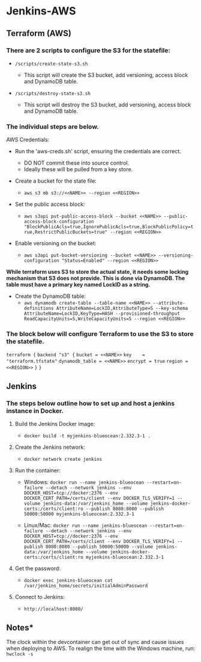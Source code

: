 # Jenkins-AWS

## Terraform (AWS)

### There are 2 scripts to configure the S3 for the statefile:
- `/scripts/create-state-s3.sh`
    - This script will create the S3 bucket, add versioning, access block and DynamoDB table.

- `/scripts/destroy-state-s3.sh`
    - This script will destroy the S3 bucket, add versioning, access block and DynamoDB table.

### The individual steps are below. 

AWS Credentials:
- Run the 'aws-creds.sh' script, ensuring the credentials are correct. 
    - DO NOT commit these into source control. 
    - Ideally these will be pulled from a key store. 

- Create a bucket for the state file:
    - `aws s3 mb s3://<<NAME>> --region <<REGION>>`

- Set the public access block:
    - `aws s3api put-public-access-block --bucket <<NAME>> --public-access-block-configuration "BlockPublicAcls=true,IgnorePublicAcls=true,BlockPublicPolicy=true,RestrictPublicBuckets=true" --region <<REGION>>`

- Enable versioning on the bucket:
    - `aws s3api put-bucket-versioning --bucket <<NAME>> --versioning-configuration "Status=Enabled" --region <<REGION>>`


**While terraform uses S3 to store the actual state, it needs some locking mechanism that S3 does not provide. This is done via DynamoDB. The table must have a primary key named LockID as a string.**

- Create the DynamoDB table:
    - `aws dynamodb create-table --table-name <<NAME>> --attribute-definitions AttributeName=LockID,AttributeType=S --key-schema AttributeName=LockID,KeyType=HASH --provisioned-throughput ReadCapacityUnits=5,WriteCapacityUnits=5 --region <<REGION>>`


### The block below will configure Terraform to use the S3 to store the statefile. 

`terraform {`
  `backend "s3" {`
    `bucket = <<NAME>>`
    `key    = "terraform.tfstate"`
    `dynamodb_table = <<NAME>>`
    `encrypt = true`
    `region = <<REGION>>`
  `}`
`}`

## Jenkins

### The steps below outline how to set up and host a jenkins instance in Docker. 

1. Build the Jenkins Docker image:
    - `docker build -t myjenkins-blueocean:2.332.3-1 .`

2. Create the Jenkins network:
    - `docker network create jenkins`

3. Run the container:
    - Windows: `docker run --name jenkins-blueocean --restart=on-failure --detach --network jenkins --env DOCKER_HOST=tcp://docker:2376 --env DOCKER_CERT_PATH=/certs/client --env DOCKER_TLS_VERIFY=1 --volume jenkins-data:/var/jenkins_home --volume jenkins-docker-certs:/certs/client:ro --publish 8080:8080 --publish 50000:50000 myjenkins-blueocean:2.332.3-1`

    - Linux/Mac: `docker run --name jenkins-blueocean --restart=on-failure --detach --network jenkins --env DOCKER_HOST=tcp://docker:2376 --env DOCKER_CERT_PATH=/certs/client --env DOCKER_TLS_VERIFY=1 --publish 8080:8080 --publish 50000:50000 --volume jenkins-data:/var/jenkins_home --volume jenkins-docker-certs:/certs/client:ro myjenkins-blueocean:2.332.3-1`

4. Get the password:
    - `docker exec jenkins-blueocean cat /var/jenkins_home/secrets/initialAdminPassword`

5. Connect to Jenkins:
    - `http://localhost:8080/`


## Notes*
The clock within the devcontainer can get out of sync and cause issues when deploying to AWS. 
To realign the time with the Windows machine, run: `hwclock -s`

